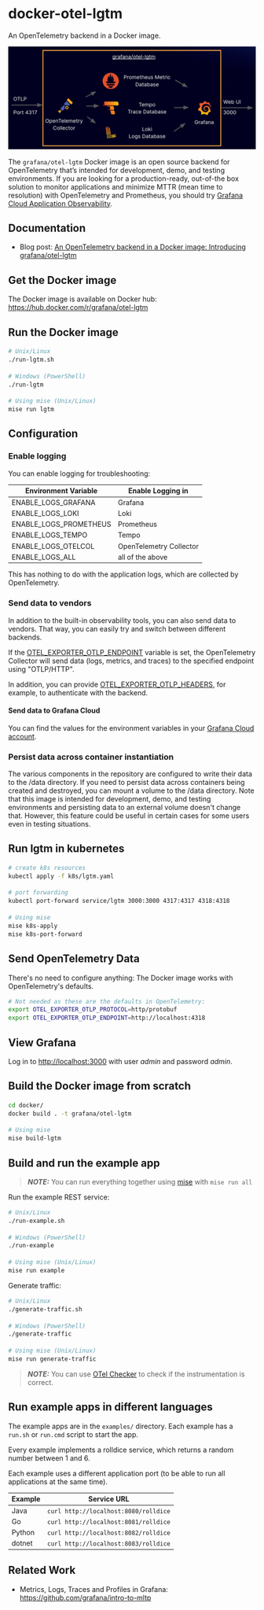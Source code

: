 # docker-otel-lgtm

An OpenTelemetry backend in a Docker image.

![Components included in the Docker image: OpenTelemetry collector, Prometheus, Tempo, Loki, Grafana](img/overview.png)

The `grafana/otel-lgtm` Docker image is an open source backend for OpenTelemetry that’s intended for development, demo,
and testing environments.
If you are looking for a production-ready, out-of-the box solution to monitor applications and minimize
MTTR (mean time to resolution) with OpenTelemetry and Prometheus,
you should try [Grafana Cloud Application Observability](https://grafana.com/products/cloud/application-observability/).

## Documentation

- Blog post: [An OpenTelemetry backend in a Docker image: Introducing grafana/otel-lgtm](https://grafana.com/blog/2024/03/13/an-opentelemetry-backend-in-a-docker-image-introducing-grafana/otel-lgtm/)

## Get the Docker image

The Docker image is available on Docker hub: <https://hub.docker.com/r/grafana/otel-lgtm>

## Run the Docker image

```sh
# Unix/Linux
./run-lgtm.sh

# Windows (PowerShell)
./run-lgtm

# Using mise (Unix/Linux)
mise run lgtm
```

## Configuration

### Enable logging

You can enable logging for troubleshooting:

| Environment Variable   | Enable Logging in       |
| ---------------------- | ----------------------- |
| ENABLE_LOGS_GRAFANA    | Grafana                 |
| ENABLE_LOGS_LOKI       | Loki                    |
| ENABLE_LOGS_PROMETHEUS | Prometheus              |
| ENABLE_LOGS_TEMPO      | Tempo                   |
| ENABLE_LOGS_OTELCOL    | OpenTelemetry Collector |
| ENABLE_LOGS_ALL        | all of the above        |

This has nothing to do with the application logs, which are collected by OpenTelemetry.

### Send data to vendors

In addition to the built-in observability tools, you can also send data to vendors.
That way, you can easily try and switch between different backends.

If the [OTEL_EXPORTER_OTLP_ENDPOINT](https://opentelemetry.io/docs/languages/sdk-configuration/otlp-exporter/#otel_exporter_otlp_endpoint)
variable is set, the OpenTelemetry Collector will send data (logs, metrics, and traces) to the specified endpoint using "OTLP/HTTP".

In addition, you can provide
[OTEL_EXPORTER_OTLP_HEADERS](https://opentelemetry.io/docs/languages/sdk-configuration/otlp-exporter/#otel_exporter_otlp_headers),
for example, to authenticate with the backend.

#### Send data to Grafana Cloud

You can find the values for the environment variables in your
[Grafana Cloud account](https://grafana.com/docs/grafana-cloud/send-data/otlp/send-data-otlp/#manual-opentelemetry-setup-for-advanced-users).

### Persist data across container instantiation

The various components in the repository are configured to write their data to the /data
directory. If you need to persist data across containers being created and destroyed,
you can mount a volume to the /data directory. Note that this image is intended for
development, demo, and testing environments and persisting data to an external volume
doesn't change that. However, this feature could be useful in certain cases for
some users even in testing situations.

## Run lgtm in kubernetes

```sh
# create k8s resources
kubectl apply -f k8s/lgtm.yaml

# port forwarding
kubectl port-forward service/lgtm 3000:3000 4317:4317 4318:4318

# Using mise
mise k8s-apply
mise k8s-port-forward
```

## Send OpenTelemetry Data

There's no need to configure anything: The Docker image works with OpenTelemetry's defaults.

```sh
# Not needed as these are the defaults in OpenTelemetry:
export OTEL_EXPORTER_OTLP_PROTOCOL=http/protobuf
export OTEL_EXPORTER_OTLP_ENDPOINT=http://localhost:4318
```

## View Grafana

Log in to [http://localhost:3000](http://localhost:3000) with user _admin_ and password _admin_.

## Build the Docker image from scratch

```sh
cd docker/
docker build . -t grafana/otel-lgtm

# Using mise
mise build-lgtm
```

## Build and run the example app

> **_NOTE:_** You can run everything together using [mise](https://mise.jdx.dev/) with `mise run all`

Run the example REST service:

```sh
# Unix/Linux
./run-example.sh

# Windows (PowerShell)
./run-example

# Using mise (Unix/Linux)
mise run example
```

Generate traffic:

```sh
# Unix/Linux
./generate-traffic.sh

# Windows (PowerShell)
./generate-traffic

# Using mise (Unix/Linux)
mise run generate-traffic
```

> **_NOTE:_** You can use [OTel Checker](https://github.com/grafana/otel-checker/) to check if the instrumentation is correct.

## Run example apps in different languages

The example apps are in the `examples/` directory.
Each example has a `run.sh` or `run.cmd` script to start the app.

Every example implements a rolldice service, which returns a random number between 1 and 6.

Each example uses a different application port (to be able to run all applications at the same time).

| Example | Service URL                           |
| ------- | ------------------------------------- |
| Java    | `curl http://localhost:8080/rolldice` |
| Go      | `curl http://localhost:8081/rolldice` |
| Python  | `curl http://localhost:8082/rolldice` |
| dotnet  | `curl http://localhost:8083/rolldice` |

## Related Work

- Metrics, Logs, Traces and Profiles in Grafana: <https://github.com/grafana/intro-to-mltp>
